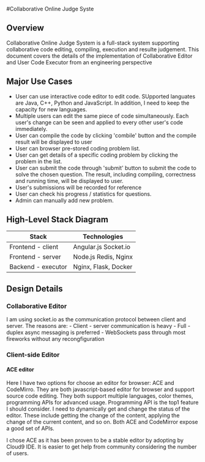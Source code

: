 #Collaborative Online Judge Syste
## Overview
Collaborative Online Judge System is a full-stack system supporting collaborative code editing, compiling, execution and resulte judgement. This document covers the details of the implementation of Collaborative Editor and User Code Executor from an engineering perspective
## Major Use Cases
- User can use interactive code editor to edit code. SUpported languates are Java, C++, Python and JavaScript. In addition, I need to keep the capacity for new languages.
- Multiple users can edit the same piece of code simultaneously. Each user's change can be seen and applied to every other user's code immediately.
- User can compile the code by clicking 'combile' button and the compile result will be displayed to user
- User can browser pre-stored coding problem list.
- User can get details of a specific coding problem by clicking the problem in the list.
- User can submit the code through 'submit' button to submit the code to solve the chosen question. The result, including compiling, correctness and running time, will be displayed to user.
- User's submissions will be recorded for reference
- User can check his progress / statistics for questions.
- Admin can manually add new problem.
## High-Level Stack Diagram
| Stack              | Technologies         |
|--------------------|----------------------|
|Frontend - client   |Angular.js Socket.io  |
|Frontend - server   |Node.js Redis, Nginx  |
|Backend - executor  |Nginx, Flask, Docker  |
## Design Details
### Collaborative Editor
I am using socket.io as the communication protocol between client and server. The reasons are:
	- Client - server communication is heavy
	- Full - duplex async messaging is preferred
	- WebSockets pass through most fireworks without any recongfiguration

### Client-side Editor
#### ACE editor
Here I have two options for choose an editor for browser: ACE and CodeMirro. They are both javascript-based editor for browser and support source code editing. They both support multiple languages, color themes, programming APIs for advanced usage.
Programming API is the top1 feature I should consider. I need to dynamically get and change the status of the editor. These include getting the change of the content, applying the change of the current content, and so on. Both ACE and CodeMirror expose a good set of APIs.

I chose ACE as it has been proven to be a stable editor by adopting by Cloud9 IDE. It is easier to get help from community considering the number of users.